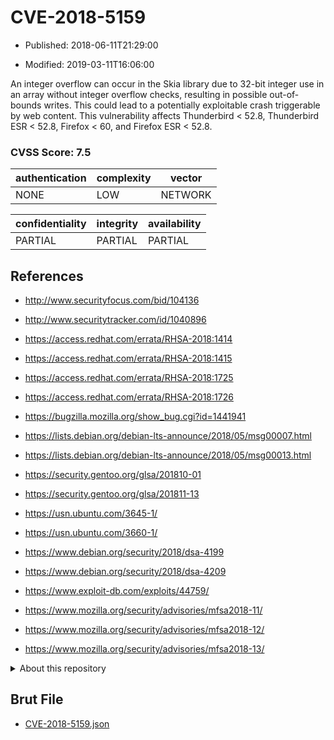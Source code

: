# CVE-2018-5159

- Published: 2018-06-11T21:29:00

- Modified: 2019-03-11T16:06:00

An integer overflow can occur in the Skia library due to 32-bit integer use in an array without integer overflow checks, resulting in possible out-of-bounds writes. This could lead to a potentially exploitable crash triggerable by web content. This vulnerability affects Thunderbird < 52.8, Thunderbird ESR < 52.8, Firefox < 60, and Firefox ESR < 52.8.

### CVSS Score: **7.5**

| authentication | complexity | vector |
| --- | --- | --- |
| NONE | LOW | NETWORK |

| confidentiality | integrity | availability |
| --- | --- | --- |
| PARTIAL | PARTIAL | PARTIAL |

## References

* http://www.securityfocus.com/bid/104136

* http://www.securitytracker.com/id/1040896

* https://access.redhat.com/errata/RHSA-2018:1414

* https://access.redhat.com/errata/RHSA-2018:1415

* https://access.redhat.com/errata/RHSA-2018:1725

* https://access.redhat.com/errata/RHSA-2018:1726

* https://bugzilla.mozilla.org/show_bug.cgi?id=1441941

* https://lists.debian.org/debian-lts-announce/2018/05/msg00007.html

* https://lists.debian.org/debian-lts-announce/2018/05/msg00013.html

* https://security.gentoo.org/glsa/201810-01

* https://security.gentoo.org/glsa/201811-13

* https://usn.ubuntu.com/3645-1/

* https://usn.ubuntu.com/3660-1/

* https://www.debian.org/security/2018/dsa-4199

* https://www.debian.org/security/2018/dsa-4209

* https://www.exploit-db.com/exploits/44759/

* https://www.mozilla.org/security/advisories/mfsa2018-11/

* https://www.mozilla.org/security/advisories/mfsa2018-12/

* https://www.mozilla.org/security/advisories/mfsa2018-13/

<details>
<summary>About this repository</summary> 

  This repository is part of the project [Live Hack CVE](https://github.com/Live-Hack-CVE). Main website can be found [www.live-hack.org](https://www.live-hack.org) 
  
  Made by [Sn0wAlice](https://github.com/Sn0wAlice) for the people that care about security and need to have a feed of the latest CVEs. Hope you enjoy it, don't forget to star the repo and follow me on [Twitter](https://twitter.com/Sn0wAlice) and [Github](https://github.com/Sn0wAlice). And that is my [personnal website](https://www.alice-snow.me/)

  - [Home Page](https://github.com/Live-Hack-CVE)
  - [Framework](https://github.com/Live-Hack-CVE/cve-framework)
  - [CVE database](https://github.com/Live-Hack-CVE/full_database)
  - [Changelog](https://github.com/Live-Hack-CVE/Changelog)
</details>

## Brut File

* [CVE-2018-5159.json](https://raw.githubusercontent.com/Live-Hack-CVE/full_database/main/cves/2018/CVE-2018-5159.json)

